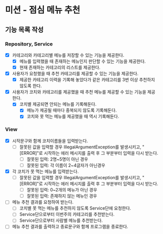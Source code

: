 # 미션 - 점심 메뉴 추천

## 기능 목록 작성
### Repository, Service
- [x] 카테고리와 카테고리별 메뉴를 저장할 수 있는 기능을 제공한다.
  - [x] 메뉴를 입력했을 때 존재하는 메뉴인지 판단할 수 있는 기능을 제공한다.
  - [x] 현재 존재하는 카테고리의 리스트를 제공한다.
- [x] 사용자가 요청했을 때 추천 카테고리를 제공할 수 있는 기능을 제공한다.
  - [x] 제공한 카테고리 이력을 기록해 놓았다가 같은 카테고리를 3번 이상 추천하지 않도록 한다.
- [x] 사용자가 코치와 카테고리를 제공했을 때 추천 메뉴를 제공할 수 있는 기능을 제공한다.
  - [x] 코치별 제공되면 안되는 메뉴를 기록해둔다.
    - [x] 메뉴가 제공될 때마다 중복되지 않도록 기록해둔다.
    - [x] 코치와 못 먹는 메뉴를 제공했을 때 역시 기록해둔다.

### View
- [x] 시작문구와 함께 코치이름들을 입력받는다.
  - [ ] 잘못된 값을 입력할 경우 IllegalArgumentException를 발생시키고, "[ERROR]"로 시작하는 에러 메시지를 출력 후 그 부분부터 입력을 다시 받는다.
    - [ ] 잘못된 입력: 2명~5명이 아닌 경우
    - [ ] 잘못된 입력: 각 이름이 2~4글자가 아닌경우
- [x] 각 코치가 못 먹는 메뉴를 입력받는다.
  - [ ] 잘못된 값을 입력할 경우 IllegalArgumentException를 발생시키고, "[ERROR]"로 시작하는 에러 메시지를 출력 후 그 부분부터 입력을 다시 받는다.
    - [ ] 잘못된 입력: 0~2개의 메뉴가 아닌 경우
    - [ ] 잘못된 입력: 존재하지 않는 메뉴인 경우
- [ ] 메뉴 추천 결과를 요청하여 받는다.
  - [ ] 코치별 못 먹는 메뉴를 추천하지 않도록 Service단에 요청한다.
  - [ ] Service단으로부터 이번주의 카테고리를 추천받는다.
  - [ ] Service단으로부터 사람별 메뉴를 추천받는다.
- [ ] 메뉴 추천 결과를 출력하고 종료문구와 함께 프로그램을 종료한다.